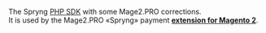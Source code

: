 The Spryng [PHP SDK](https://github.com/Spryng/spryng-payments-api-php) with some Mage2.PRO 
corrections.  
It is used by the Mage2.PRO «Spryng» payment [**extension for Magento 2**](https://mage2.pro/c/extensions/spryng).